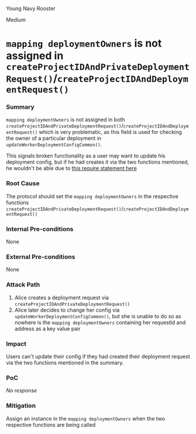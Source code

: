 Young Navy Rooster

Medium

# `mapping deploymentOwners` is not assigned in `createProjectIDAndPrivateDeploymentRequest()`/`createProjectIDAndDeploymentRequest()`

### Summary

`mapping deploymentOwners` is not assigned in both `createProjectIDAndPrivateDeploymentRequest()`/`createProjectIDAndDeploymentRequest()` which is very problematic, as this field is used for checking the owner of a particular deployment in `updateWorkerDeploymentConfigCommon()`.

This signals broken functionality as a user may want to update his deployment config, but if he had creates it via the two functions mentioned, he wouldn't be able due to [this require statement here](https://github.com/sherlock-audit/2025-03-crestal-network/blob/main/crestal-omni-contracts/src/BlueprintCore.sol#L640)

### Root Cause

The protocol should set the `mapping deploymentOwners` in the respective functions 
`createProjectIDAndPrivateDeploymentRequest()`/`createProjectIDAndDeploymentRequest()`

### Internal Pre-conditions

None

### External Pre-conditions

None

### Attack Path

1. Alice creates a deployment request via `createProjectIDAndPrivateDeploymentRequest()`
2. Alice later decides to change her config via `updateWorkerDeploymentConfigCommon()`, but she is unable to do so as nowhere is the `mapping deploymentOwners` containing her requestId and address as a key value pair

### Impact

Users can't update their config if they had created their deployment request via the two functions mentioned in the summary.


### PoC

_No response_

### Mitigation

Assign an instance in the `mapping deploymentOwners` when the two respective functions are being called
